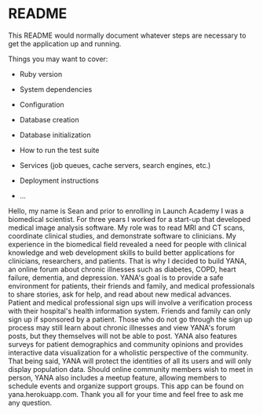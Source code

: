 # README

This README would normally document whatever steps are necessary to get the
application up and running.

Things you may want to cover:

* Ruby version

* System dependencies

* Configuration

* Database creation

* Database initialization

* How to run the test suite

* Services (job queues, cache servers, search engines, etc.)

* Deployment instructions

* ...

Hello, my name is Sean and prior to enrolling in Launch Academy I was a biomedical scientist. For three years I worked for a start-up that developed medical image analysis software. My role was to read MRI and CT scans, coordinate clinical studies, and demonstrate software to clinicians. My experience in the biomedical field revealed a need for people with clinical knowledge and web development skills to build better applications for clinicians, researchers, and patients. That is why I decided to build YANA, an online forum about chronic illnesses such as diabetes, COPD, heart failure, dementia, and depression. YANA's goal is to provide a safe environment for patients, their friends and family, and medical professionals to share stories, ask for help, and read about new medical advances. Patient and medical professional sign ups will involve a verification process with their hospital's health information system. Friends and family can only sign up if sponsored by a patient. Those who do not go through the sign up process may still learn about chronic illnesses and view YANA's forum posts, but they themselves will not be able to post. YANA also features surveys for patient demographics and community opinions and provides interactive data visualization for a wholistic perspective of the community. That being said, YANA will protect the identities of all its users and will only display population data. Should online community members wish to meet in person, YANA also includes a meetup feature, allowing members to schedule events and organize support groups. This app can be found on yana.herokuapp.com. Thank you all for your time and feel free to ask me any question. 

